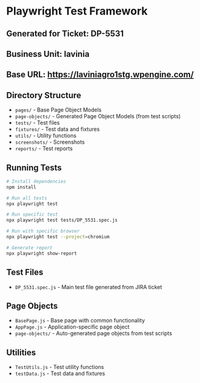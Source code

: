 # Playwright Test Framework

## Generated for Ticket: DP-5531
## Business Unit: lavinia
## Base URL: https://laviniagro1stg.wpengine.com/

## Directory Structure
- `pages/` - Base Page Object Models
- `page-objects/` - Generated Page Object Models (from test scripts)
- `tests/` - Test files
- `fixtures/` - Test data and fixtures
- `utils/` - Utility functions
- `screenshots/` - Screenshots
- `reports/` - Test reports

## Running Tests
```bash
# Install dependencies
npm install

# Run all tests
npx playwright test

# Run specific test
npx playwright test tests/DP_5531.spec.js

# Run with specific browser
npx playwright test --project=chromium

# Generate report
npx playwright show-report
```

## Test Files
- `DP_5531.spec.js` - Main test file generated from JIRA ticket

## Page Objects
- `BasePage.js` - Base page with common functionality
- `AppPage.js` - Application-specific page object
- `page-objects/` - Auto-generated page objects from test scripts

## Utilities
- `TestUtils.js` - Test utility functions
- `testData.js` - Test data and fixtures
